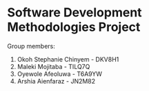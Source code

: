 # Software Development Methodologies Project
Group members:
1. Okoh Stephanie Chinyem - DKV8H1
2. Maleki Mojitaba - TILQ7Q
3. Oyewole Afeoluwa - T6A9YW
4. Arshia Aienfaraz - JN2M82
